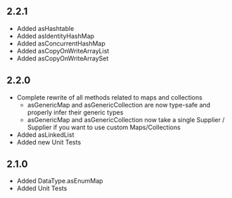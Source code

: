 ## 2.2.1
- Added asHashtable
- Added asIdentityHashMap
- Added asConcurrentHashMap
- Added asCopyOnWriteArrayList
- Added asCopyOnWriteArraySet

## 2.2.0
- Complete rewrite of all methods related to maps and collections
    - asGenericMap and asGenericCollection are now type-safe and properly infer their generic types
    - asGenericMap and asGenericCollection now take a single Supplier<Map> / Supplier<Collection> if you want to use custom Maps/Collections
- Added asLinkedList
- Added new Unit Tests 

## 2.1.0
- Added DataType.asEnumMap
- Added Unit Tests